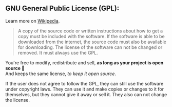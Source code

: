 ## GNU General Public License (GPL):

Learn more on [Wikipedia](https://simple.wikipedia.org/wiki/GNU_General_Public_License).

> A copy of the source code or written instructions about how to get a copy must be included with the software. If the software is able to be downloaded from the internet, the source code must also be available for downloading.
> The license of the software can not be changed or removed. It must always use the GPL.

You're free to modify, redistribute and sell, **as long as your project is open source 🚀**  
And keeps the same license, _to keep it open source_.

If the user does not agree to follow the GPL, they can still use the
software under copyright laws. They can use it and make copies or
changes to it for themselves, but they cannot give it away or sell it.
They also can not change the license.
